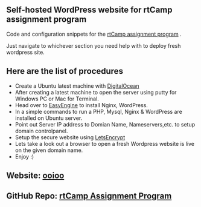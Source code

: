 ## Self-hosted WordPress website for rtCamp assignment program

Code and configuration snippets for the [rtCamp assignment program](https://ooioo.co) .

Just navigate to whichever section you need help with to deploy fresh wordpress site.

## Here are the list of procedures

* Create a Ubuntu latest machine with [DigitalOcean](https://www.digitalocean.com/)
* After creating a latest machine to open the server using putty for Windows PC or Mac for Terminal.
* Head over to [EasyEngine](https://easyengine.io/) to install Nginx, WordPress.
* In a simple commands to run a PHP, Mysql, Nginx & WordPress are installed on Ubuntu server.
* Point out Server IP address to Domian Name, Nameservers,etc. to setup domain controlpanel.
* Setup the secure website using [LetsEncrypt](https://letsencrypt.org/)
* Lets take a look out a browser to open a fresh Wordpress website is live on the given domain name.
* Enjoy :)

## Website: [ooioo](https://ooioo.co)
## GitHub Repo: [rtCamp Assignment Program](https://github.com/dkarthe/rtCamp)

  
